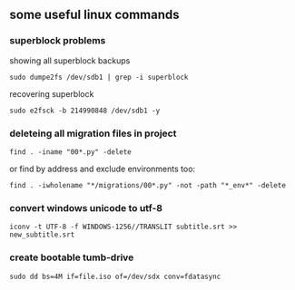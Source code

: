 ## some useful linux commands
### superblock problems
showing all superblock backups
```
sudo dumpe2fs /dev/sdb1 | grep -i superblock
```
recovering superblock
```
sudo e2fsck -b 214990848 /dev/sdb1 -y
```
### deleteing all migration files in project
```
find . -iname "00*.py" -delete
```
or find by address and exclude environments too:
```
find . -iwholename "*/migrations/00*.py" -not -path "*_env*" -delete
```
### convert windows unicode to utf-8
```
iconv -t UTF-8 -f WINDOWS-1256//TRANSLIT subtitle.srt >> new_subtitle.srt
```
### create bootable tumb-drive
```
sudo dd bs=4M if=file.iso of=/dev/sdx conv=fdatasync
```

